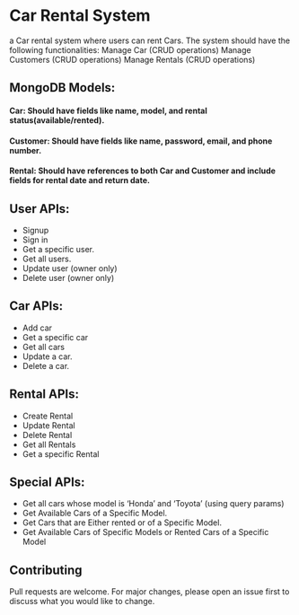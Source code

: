 
# Car Rental System
a Car rental system where users can rent Cars. The system
should have the following functionalities:
Manage Car (CRUD operations)
Manage Customers (CRUD operations)
Manage Rentals (CRUD operations)
## MongoDB Models:
#### Car: Should have fields like name, model, and rental status(available/rented).
#### Customer: Should have fields like name, password, email, and phone number.
#### Rental: Should have references to both Car and Customer and include fields for rental date and return date.

## User APIs:
- Signup
- Sign in
- Get a specific user.
- Get all users.
- Update user (owner only)
- Delete user (owner only)

## Car APIs:
- Add car
- Get a specific car
- Get all cars
- Update a car.
- Delete a car.

## Rental APIs:
- Create Rental
- Update Rental
- Delete Rental
- Get all Rentals
- Get a specific Rental
## Special APIs:
- Get all cars whose model is ‘Honda’ and ‘Toyota’ (using query
params)
- Get Available Cars of a Specific Model.
- Get Cars that are Either rented or of a Specific Model.
- Get Available Cars of Specific Models or Rented Cars of a
Specific Model
## Contributing

Pull requests are welcome. For major changes, please open an issue first
to discuss what you would like to change.
